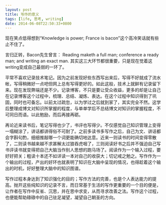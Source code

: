 ```yaml
---
layout: post
title: 写作的意义
tags: [life, 思考, writing]
date: 2014-06-08T22:50:33+0800
---
```


现在笑点低得想到“Knowledge is power; France is bacon”这个高冷笑话就有些止不住了。

言归正转，Bacon先生曾言： Reading maketh a full man; conference a ready man; and writing an exact man. 其实这三大环节都很重要，只是现在觉着这writing变成自己最弱的一环了。  


平常不喜欢记录技术笔记。因为之前发现好些东西写出来后，写得不好就成了流水帐，写得稍微好一点吧但网上总有写得更好的。如此这般，技术上就鲜有记录留下来。现在发现弊端还是不少。记录博客，不只是要让受众收益，更多的却是让自己在记录博客这个过程中，梳理、总结、凝炼、表达。在这个过程中知识得到了巩固，同时也可备忘。以前太过疏忽，以为学过之后就到家了，其实完全不然。这学后整理成博文对知识所掌握的程度，与单单学后不总结博文对知识的掌握程度，不可同日而语。以此勉励，而后再接再砺。

再论近来读书后，笔记写得也少了，书评也写得少。不仅感觉自己知识管理上变得一塌糊涂了，讲话都讲得俗不可耐了。之前多读书多写作之后，自己为文、讲话都会字斟句酌，细细推敲哪一个词更能确切地达意。近来一则读书的时间变得零散了，二则读书越来越不求甚解太过狼吞虎咽了，三则阅读好书之后并不强迫自己写书评读书就变得把自己大脑当作别人思想的跑马场了。阅读作为一个输入过程，要好好把关；粗读十本还不如详读一本对自己的收获大；切记戒之勉之。写作作为一个输出的过程，产出的好环也就表明了知识在大脑中呈现的情况，也得趁着这个输出的时机，好好整理大脑中的知识图谱。

写作过程本身达到了知识强化的目的；写作方法的完善，也是个人表达能力的提高。抛开这些纯知识的记录不言，而日常基于生活的写作更重要的一个目的便是，让作者在写作中反省、沉思，并在思中求变，从而寻求改善之法。写作这个过程，也便能帮助碌碌中的自己驻足凝望，凝望自己朝圣的方向。